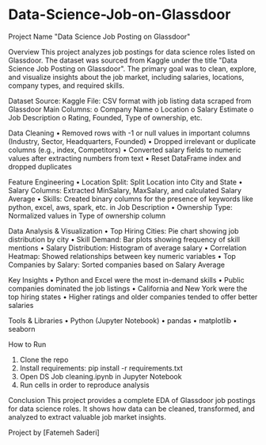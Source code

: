 # Data-Science-Job-on-Glassdoor

Project Name
"Data Science Job Posting on Glassdoor"

Overview
This project analyzes job postings for data science roles listed on Glassdoor. The dataset was sourced from Kaggle under the title "Data Science Job Posting on Glassdoor". The primary goal was to clean, explore, and visualize insights about the job market, including salaries, locations, company types, and required skills.

Dataset
Source: Kaggle
File: CSV format with job listing data scraped from Glassdoor
Main Columns:
o	Company Name
o	Location
o	Salary Estimate
o	Job Description
o	Rating, Founded, Type of ownership, etc.

Data Cleaning
•	Removed rows with -1 or null values in important columns (Industry, Sector, Headquarters, Founded)
•	Dropped irrelevant or duplicate columns (e.g., index, Competitors)
•	Converted salary fields to numeric values after extracting numbers from text
•	Reset DataFrame index and dropped duplicates

Feature Engineering
•	Location Split: Split Location into City and State
•	Salary Columns: Extracted MinSalary, MaxSalary, and calculated Salary Average
•	Skills: Created binary columns for the presence of keywords like python, excel, aws, spark, etc. in Job Description
•	Ownership Type: Normalized values in Type of ownership column

Data Analysis & Visualization
•	Top Hiring Cities: Pie chart showing job distribution by city
•	Skill Demand: Bar plots showing frequency of skill mentions
•	Salary Distribution: Histogram of average salary
•	Correlation Heatmap: Showed relationships between key numeric variables
•	Top Companies by Salary: Sorted companies based on Salary Average

Key Insights
•	Python and Excel were the most in-demand skills
•	Public companies dominated the job listings
•	California and New York were the top hiring states
•	Higher ratings and older companies tended to offer better salaries

Tools & Libraries
•	Python (Jupyter Notebook)
•	pandas
•	matplotlib
•	seaborn

How to Run
1.	Clone the repo
2.	Install requirements: pip install -r requirements.txt
3.	Open DS Job cleaning.ipynb in Jupyter Notebook
4.	Run cells in order to reproduce analysis

Conclusion
This project provides a complete EDA of Glassdoor job postings for data science roles. It shows how data can be cleaned, transformed, and analyzed to extract valuable job market insights.

Project by [Fatemeh Saderi]


